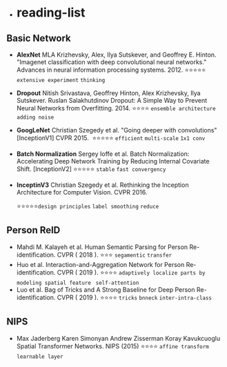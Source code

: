 - # reading-list

## Basic Network

* **AlexNet** MLA Krizhevsky, Alex, Ilya Sutskever, and Geoffrey E. Hinton. "Imagenet classification with deep convolutional neural networks." Advances in neural information processing systems. 2012. ⭐️⭐️⭐️⭐️⭐️ `extensive experiment` `thinking`

* **Dropout**  Nitish Srivastava, Geoffrey Hinton, Alex Krizhevsky, Ilya Sutskever. Ruslan Salakhutdinov Dropout: A Simple Way to Prevent Neural Networks from Overfitting. 2014. ⭐️⭐️⭐️⭐️ `ensemble architecture` `adding noise`

* **GoogLeNet** Christian Szegedy  et al. "Going deeper with convolutions"  [InceptionV1] CVPR 2015.  ⭐️⭐️⭐️⭐️⭐️ `efficient` `multi-scale` `1x1 conv` 

* **Batch Normalization** Sergey Ioffe et al.  Batch Normalization: Accelerating Deep Network Training by Reducing Internal Covariate Shift. [InceptionV2]  ⭐️⭐️⭐️⭐️⭐️ `stable` `fast convergency`

  [PDF]: https://arxiv.org/abs/1502.03167

- **InceptinV3** Christian Szegedy  et al. Rethinking the Inception Architecture for Computer Vision. CVPR 2016. 

  [pdf]: https://www.cv-foundation.org/openaccess/content_cvpr_2016/papers/Szegedy_Rethinking_the_Inception_CVPR_2016_paper.pdf

  ⭐️⭐️⭐️⭐️⭐️`design principles` `label smoothing` `reduce`

## Person ReID

* Mahdi M. Kalayeh et al. Human Semantic Parsing for Person Re-identification. CVPR ( 2018 ). ⭐️⭐️⭐️ `segamentic` `transfer`  
* Huo et al. Interaction-and-Aggregation Network for Person Re-identification. CVPR ( 2019 ).  ⭐️⭐️⭐️⭐️ `adaptively localize parts by modeling spatial feature `  `self-attention` 
* Luo et al. Bag of Tricks and A Strong Baseline for Deep Person Re-identification. CVPR ( 2019 ). ⭐️⭐️⭐️⭐️ `tricks` `bnneck` `inter-intra-class`

## NIPS

- Max Jaderberg Karen Simonyan Andrew Zisserman Koray Kavukcuoglu Spatial Transformer Networks. NIPS (2015) ⭐️⭐️⭐️⭐️ `affine transform` `learnable layer`


[pdf]: MaxJaderbergKarenSimonyanAndrewZissermanKorayKavukcuoglu

